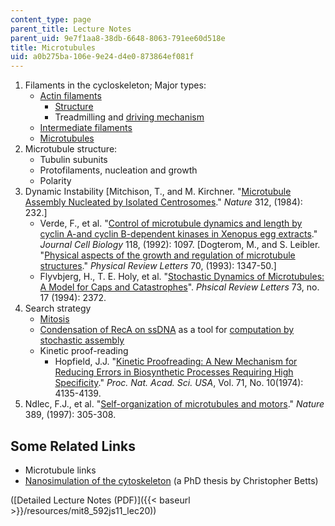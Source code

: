 ```yaml
---
content_type: page
parent_title: Lecture Notes
parent_uid: 9e7f1aa8-38db-6648-8063-791ee60d518e
title: Microtubules
uid: a0b275ba-106e-9e24-d4e0-873864ef081f
---
```


1.  Filaments in the cycloskeleton; Major types:
    *   [Actin filaments](http://en.wikipedia.org/wiki/Actin)
        *   [Structure](http://web.archive.org/web/20170127130248/http://www.rpi.edu/dept/bcbp/molbiochem/MBWeb/mb2/part1/actin.htm)
        *   Treadmilling and [driving mechanism](http://www.robotix.in/tutorials/category/mechanical/drivemechtut)
    *   [Intermediate filaments](http://en.wikipedia.org/wiki/Intermediate_filament)
    *   [Microtubules](http://en.wikipedia.org/wiki/Microtubules)
2.  Microtubule structure:
    *   Tubulin subunits
    *   Protofilaments, nucleation and growth
    *   Polarity
3.  Dynamic Instability \[Mitchison, T., and M. Kirchner. "[Microtubule Assembly Nucleated by Isolated Centrosomes](http://dx.doi.org/10.1038/312232a0)." _Nature_ 312, (1984): 232.\]
    *   Verde, F., et al. "[Control of microtubule dynamics and length by cyclin A-and cyclin B-dependent kinases in Xenopus egg extracts](http://jcb.rupress.org/content/118/5/1097.abstract)." _Journal Cell Biology_ 118, (1992): 1097. \[Dogterom, M., and S. Leibler. "[Physical aspects of the growth and regulation of microtubule structures](http://prl.aps.org/abstract/PRL/v70/i9/p1347_1)." _Physical Review Letters_ 70, (1993): 1347-50.\]
    *   Flyvbjerg, H., T. E. Holy, et al. "[Stochastic Dynamics of Microtubules: A Model for Caps and Catastrophes](http://prola.aps.org/abstract/PRL/v73/i17/p2372_1)". _Phsical Review Letters_ 73, no. 17 (1994): 2372.
4.  Search strategy
    *   [Mitosis](https://fankhauserblog.wordpress.com/)
    *   [Condensation of RecA on ssDNA](http://online.itp.ucsb.edu/online/infobio01/libchaber/oh/22.html) as a tool for [computation by stochastic assembly](http://www.pubmedcentral.nih.gov/articlerender.fcgi?artid=129313)
    *   Kinetic proof-reading
        *   Hopfield, J.J. "[Kinetic Proofreading: A New Mechanism for Reducing Errors in Biosynthetic Processes Requiring High Specificity](http://www.pnas.org/content/71/10/4135.short)." _Proc. Nat. Acad. Sci._ _USA_, Vol. 71, No. 10(1974): 4135-4139.
5.  Ndlec, F.J., et al. "[Self-organization of microtubules and motors](http://www.nature.com/nature/journal/v389/n6648/abs/389305a0.html)." _Nature_ 389, (1997): 305-308.

Some Related Links
------------------

*   Microtubule links
*   [Nanosimulation of the cytoskeleton](http://www.pegacat.com/cbetts/phd/index.html) (a PhD thesis by Christopher Betts)

([Detailed Lecture Notes (PDF)]({{< baseurl >}}/resources/mit8_592js11_lec20))